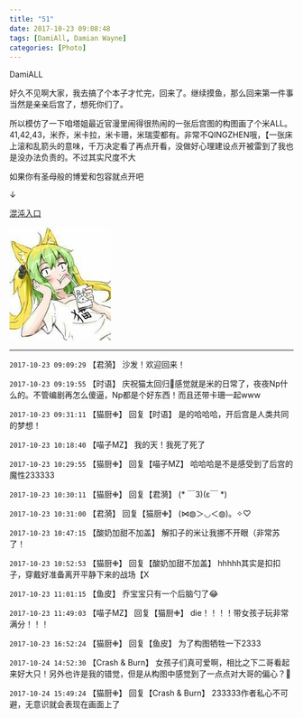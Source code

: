 ```yaml
---
title: "51"
date: 2017-10-23 09:08:48
tags: [DamiAll, Damian Wayne]
categories: [Photo]
---
```


<p>DamiALL</p> 
<p>好久不见啊大家，我去搞了个本子才忙完，回来了。继续摸鱼，那么回来第一件事当然是亲亲后宫了，想死你们了。</p> 
<p>所以模仿了一下咱塔姐最近官漫里闹得很热闹的一张后宫图的构图画了个米ALL。41,42,43，米乔，米卡拉，米卡珊，米瑞雯都有。非常不QINGZHEN哦，【一张床上滚和乱箭头的意味，千万决定看了再点开看，没做好心理建设点开被雷到了我也是没办法负责的。不过其实尺度不大</p> 
<p>如果你有圣母般的博爱和包容就点开吧</p> 
<p>↓</p> 
<p><a rel="nofollow" href="http://file.damidick.anime-japan.net/4ALL1.jpg" target="_blank"  >混沌入口</a></p>

![](https://raw.githubusercontent.com/alicewish/meowchain247/master/img_cVZNdzJtQk9JV2MyUzFpK25BMyt3N1ZTVm1iOG5BU2pqQm5tVTVIK0c1TTBCOFEydG5YQkdnPT0.jpg)

---

`2017-10-23 09:09:29` 【君漪】 沙发！欢迎回来！

`2017-10-23 09:19:55` 【时语】 庆祝猫太回归🤗感觉就是米的日常了，夜夜Np什么的。不管编剧再怎么傻逼，Np都是个好东西！而且还带卡珊一起www

`2017-10-23 09:31:11` 【猫厨✙】 回复【时语】 是的哈哈哈，开后宫是人类共同的梦想！

`2017-10-23 10:18:40` 【喵子MZ】 我的天！我死了死了

`2017-10-23 10:29:55` 【猫厨✙】 回复【喵子MZ】 哈哈哈是不是感受到了后宫的魔性233333

`2017-10-23 10:30:11` 【猫厨✙】 回复【君漪】 (* ￣3)(ε￣ *)

`2017-10-23 10:31:00` 【君漪】 回复【猫厨✙】 (⋈◍＞◡＜◍)。✧♡

`2017-10-23 10:47:15` 【酸奶加甜不加盖】 解扣子的米让我挪不开眼（非常苏了！

`2017-10-23 10:52:53` 【猫厨✙】 回复【酸奶加甜不加盖】 hhhhh其实是扣扣子，穿戴好准备离开平静下来的战场【X

`2017-10-23 11:01:15` 【鱼皮】 乔宝宝只有一个后脑勺了😂

`2017-10-23 11:49:03` 【喵子MZ】 回复【猫厨✙】 die！！！！带女孩子玩非常满分！！！

`2017-10-23 16:52:24` 【猫厨✙】 回复【鱼皮】 为了构图牺牲一下2333

`2017-10-24 14:52:30` 【Crash & Burn】 女孩子们真可爱啊，相比之下二哥看起来好大只！另外也许是我的错觉，但是从构图中感觉到了一点点对大哥的偏心？🤔

`2017-10-24 15:49:24` 【猫厨✙】 回复【Crash & Burn】 233333作者私心不可避，无意识就会表现在画面上了
